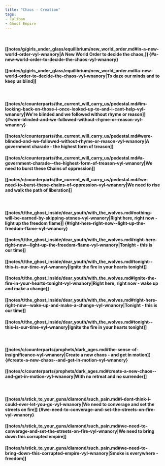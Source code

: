 ```yaml
---
title: "Chaos - Creation"
tags:
- Caliban
- Ghost Empire
---
```

&nbsp;
#### [[notes/g/girls_under_glass/equilibrium/new_world_order.md#in-a-new-world-order-vyl-wnanory|A New World Order to decide the chaos,]] {#a-new-world-order-to-decide-the-chaos-vyl-wnanory}
#### [[notes/g/girls_under_glass/equilibrium/new_world_order.md#a-new-world-order-to-decide-the-chaos-vyl-wnanory|To daze our minds and to keep us blind]]
&nbsp;
#### [[notes/c/counterparts/the_current_will_carry_us/pedestal.md#im-looking-back-on-those-i-once-looked-up-to-and-i-cant-help-vyl-wnanory|We're blinded and we followed without rhyme or reason]] {#were-blinded-and-we-followed-without-rhyme-or-reason-vyl-wnanory}
#### [[notes/c/counterparts/the_current_will_carry_us/pedestal.md#were-blinded-and-we-followed-without-rhyme-or-reason-vyl-wnanory|A government charade - the highest form of treason]]
#### [[notes/c/counterparts/the_current_will_carry_us/pedestal.md#a-government-charade--the-highest-form-of-treason-vyl-wnanory|We need to burst these Chains of oppression]]
#### [[notes/c/counterparts/the_current_will_carry_us/pedestal.md#we-need-to-burst-these-chains-of-oppression-vyl-wnanory|We need to rise and walk the path of liberation]]
&nbsp;
#### [[notes/t/the_ghost_inside/dear_youth/with_the_wolves.md#nothing-will-be-earned-by-skipping-stones-vyl-wnanory|Right here, right now - light up the freedom flame]] {#right-here-right-now--light-up-the-freedom-flame-vyl-wnanory}
#### [[notes/t/the_ghost_inside/dear_youth/with_the_wolves.md#right-here-right-now--light-up-the-freedom-flame-vyl-wnanory|Tonight - this is our time]]
#### [[notes/t/the_ghost_inside/dear_youth/with_the_wolves.md#tonight--this-is-our-time-vyl-wnanory|Ignite the fire in your hearts tonight]]
#### [[notes/t/the_ghost_inside/dear_youth/with_the_wolves.md#ignite-the-fire-in-your-hearts-tonight-vyl-wnanory|Right here, right now - wake up and make a change]]
#### [[notes/t/the_ghost_inside/dear_youth/with_the_wolves.md#right-here-right-now--wake-up-and-make-a-change-vyl-wnanory|Tonight - this is our time]]
#### [[notes/t/the_ghost_inside/dear_youth/with_the_wolves.md#tonight--this-is-our-time-vyl-wnanory|Ignite the fire in your hearts tonight]]
&nbsp;
#### [[notes/c/counterparts/prophets/dark_ages.md#the-sense-of-insignificance-vyl-wnanory|Create a new chaos - and get in motion]] {#create-a-new-chaos--and-get-in-motion-vyl-wnanory}
#### [[notes/c/counterparts/prophets/dark_ages.md#create-a-new-chaos--and-get-in-motion-vyl-wnanory|With no retreat and no surrender]]
&nbsp;
#### [[notes/s/stick_to_your_guns/diamond/such_pain.md#i-dont-think-i-could-ever-let-you-go-vyl-wnanory|We need to converage and set the streets on fire]] {#we-need-to-converage-and-set-the-streets-on-fire-vyl-wnanory}
#### [[notes/s/stick_to_your_guns/diamond/such_pain.md#we-need-to-converage-and-set-the-streets-on-fire-vyl-wnanory|We need to bring down this corrupted empire]]
#### [[notes/s/stick_to_your_guns/diamond/such_pain.md#we-need-to-bring-down-this-corrupted-empire-vyl-wnanory|Smoke is everywhere - freedom]]

